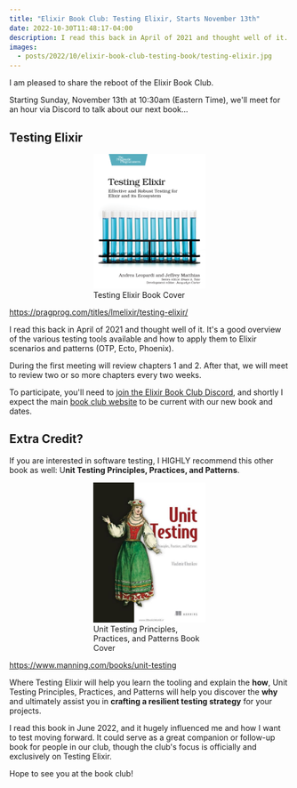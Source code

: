 ```yaml
---
title: "Elixir Book Club: Testing Elixir, Starts November 13th"
date: 2022-10-30T11:48:17-04:00
description: I read this back in April of 2021 and thought well of it. It's a good overview of the various testing tools available and how to apply them to Elixir scenarios and patterns (OTP, Ecto, Phoenix).
images:
  - posts/2022/10/elixir-book-club-testing-book/testing-elixir.jpg
---
```


I am pleased to share the reboot of the Elixir Book Club.

Starting Sunday, November 13th at 10:30am (Eastern Time), we'll meet for an hour via Discord to talk about our next book...

## Testing Elixir

<figure style="width: 40%; margin: 0 auto;">
<img src="testing-elixir.jpg" alt="Testing Elixir Book Cover" data-action="zoom">
<figcaption>Testing Elixir Book Cover</figcaption>
</figure>

<https://pragprog.com/titles/lmelixir/testing-elixir/>

I read this back in April of 2021 and thought well of it. It's a good overview of the various testing tools available and how to apply them to Elixir scenarios and patterns (OTP, Ecto, Phoenix).

During the first meeting will review chapters 1 and 2. After that, we will meet to review two or so more chapters every two weeks.

To participate, you'll need to [join the Elixir Book Club Discord](https://discord.gg/6WJqHkY66x), and shortly I expect the main [book club website](https://elixirbookclub.github.io/website/) to be current with our new book and dates.

## Extra Credit?

If you are interested in software testing, I HIGHLY recommend this other book as well: U**nit Testing Principles, Practices, and Patterns**.

<figure style="width: 40%; margin: 0 auto;">
<img src="unit-testing.jpg" alt="Unit Testing Principles, Practices, and Patterns Book Cover" data-action="zoom">
<figcaption>Unit Testing Principles, Practices, and Patterns Book Cover</figcaption>
</figure>

<https://www.manning.com/books/unit-testing>

Where Testing Elixir will help you learn the tooling and explain the **how**, Unit Testing Principles, Practices, and Patterns will help you discover the **why** and ultimately assist you in **crafting a resilient testing strategy** for your projects.

I read this book in June 2022, and it hugely influenced me and how I want to test moving forward. It could serve as a great companion or follow-up book for people in our club, though the club's focus is officially and exclusively on Testing Elixir.

Hope to see you at the book club!
